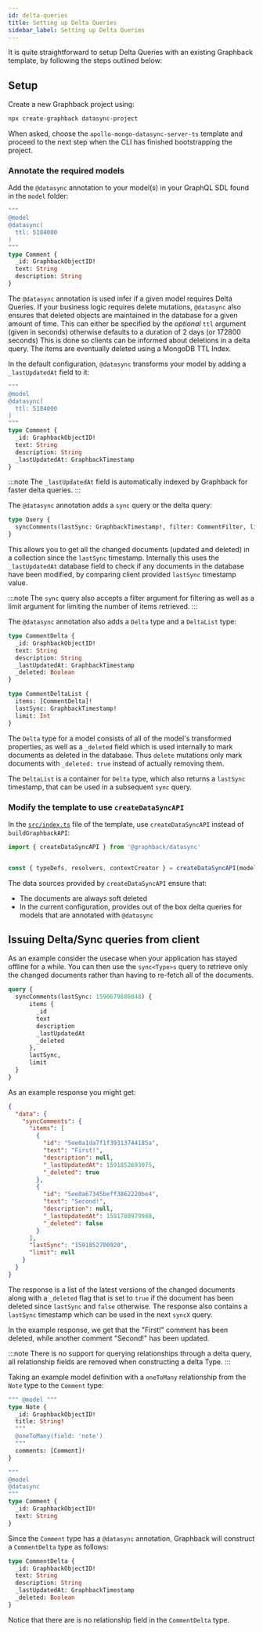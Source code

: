 ```yaml
---
id: delta-queries
title: Setting up Delta Queries
sidebar_label: Setting up Delta Queries
---
```


It is quite straightforward to setup Delta Queries with an existing Graphback template, by following the steps outlined below:

## Setup

Create a new Graphback project using:
```bash
npx create-graphback datasync-project
```
When asked, choose the `apollo-mongo-datasync-server-ts` template and proceed to the next step when the CLI has finished bootstrapping the project.

### Annotate the required models

Add the `@datasync` annotation to your model(s) in your GraphQL SDL found in the `model` folder:

```graphql {3}
""" 
@model
@datasync(
  ttl: 5184000
)
"""
type Comment {
  _id: GraphbackObjectID!
  text: String
  description: String
}
```

The `@datasync` annotation is used infer if a given model requires Delta Queries. If your business logic requires delete mutations, `@datasync` also ensures that deleted objects are maintained in the database for a given amount of time. This can either be specified by the *optional* `ttl` argument (given in seconds) otherwise defaults to a duration of 2 days (or 172800 seconds) This is done so clients can be informed about deletions in a delta query. The items are eventually deleted using a MongoDB TTL Index.

In the default configuration, `@datasync` transforms your model by adding a `_lastUpdatedAt` field to it:

```graphql {9}
""" 
@model
@datasync(
  ttl: 5184000
)
"""
type Comment {
  _id: GraphbackObjectID!
  text: String
  description: String
  _lastUpdatedAt: GraphbackTimestamp
}
```

:::note
The `_lastUpdatedAt` field is automatically indexed by Graphback for faster delta queries.
:::

The `@datasync` annotation adds a `sync` query or the delta query:
```graphql
type Query {
  syncComments(lastSync: GraphbackTimestamp!, filter: CommentFilter, limit: Int): CommentDeltaList!
}
```

This allows you to get all the changed documents (updated and deleted) in a collection since the `lastSync` timestamp. Internally this uses the `_lastUpdatedAt` database field to check if any documents in the database have been modified, by comparing client provided `lastSync` timestamp value.

:::note
The `sync` query also accepts a filter argument for filtering as well as a limit argument for limiting the number of items retrieved.
:::

The `@datasync` annotation also adds a `Delta` type and a `DeltaList` type:
```graphql
type CommentDelta {
  _id: GraphbackObjectID!
  text: String
  description: String
  _lastUpdatedAt: GraphbackTimestamp
  _deleted: Boolean
}

type CommentDeltaList {
  items: [CommentDelta]!
  lastSync: GraphbackTimestamp!
  limit: Int
}
```

The `Delta` type for a model consists of all of the model's transformed properties, as well as a `_deleted` field which is used internally to mark documents as deleted in the database. Thus `delete` mutations only mark documents with `_deleted: true` instead of actually removing them.

The `DeltaList` is a container for `Delta` type, which also returns a `lastSync` timestamp, that can be used in a subsequent `sync` query.

### Modify the template to use `createDataSyncAPI`

In the [`src/index.ts`](https://github.com/aerogear/graphback/blob/templates-release/templates/ts-apollo-mongodb-backend/src/index.ts) file of the template, use  `createDataSyncAPI` instead of `buildGraphbackAPI`:

```typescript
import { createDataSyncAPI } from '@graphback/datasync'


const { typeDefs, resolvers, contextCreator } = createDataSyncAPI(modelDefs, { db });
```
The data sources provided by `createDataSyncAPI` ensure that:
- The documents are always soft deleted
- In the current configuration, provides out of the box delta queries for models that are annotated with `@datasync`

## Issuing Delta/Sync queries from client

As an example consider the usecase when your application has stayed offline for a while. You can then use the `sync<Type>s` query to retrieve only the changed documents rather than having to re-fetch all of the documents.

```graphql
query {
  syncComments(lastSync: 1590679886048) {
      items {
        _id
        text
        description
        _lastUpdatedAt
        _deleted
      },
      lastSync,
      limit
  }
}
```

As an example response you might get:

```json
{
  "data": {
    "syncComments": {
      "items": [
        {
          "id": "5ee0a1da7f1f39313744185a",
          "text": "First!",
          "description": null,
          "_lastUpdatedAt": 1591852693075,
          "_deleted": true
        },
        {
          "id": "5ee0a67345beff3862220be4",
          "text": "Second!",
          "description": null,
          "_lastUpdatedAt": 1591780979988,
          "_deleted": false
        }
      ],
      "lastSync": "1591852700920",
      "limit": null
    }
  }
}
```

The response is a list of the latest versions of the changed  documents along with a `_deleted` flag that is set to `true` if the document has been deleted since `lastSync` and `false` otherwise. The response also contains a `lastSync` timestamp which can be used in the next `syncX` query.

In the example response, we get that the "First!" comment has been deleted, while another comment "Second!" has been updated.

:::note
There is no support for querying relationships through a delta query, all relationship fields are removed when constructing a delta Type.
:::

Taking an example model definition with a `oneToMany` relationship from the `Note` type to the `Comment` type:

```graphql
""" @model """
type Note {
  _id: GraphbackObjectID!
  title: String!
  """
  @oneToMany(field: 'note')
  """
  comments: [Comment]!
}

""" 
@model
@datasync
"""
type Comment {
  _id: GraphbackObjectID!
  text: String
}
```

Since the `Comment` type has a `@datasync` annotation, Graphback will construct a `CommentDelta` type as follows:

```graphql
type CommentDelta {
  _id: GraphbackObjectID!
  text: String
  description: String
  _lastUpdatedAt: GraphbackTimestamp
  _deleted: Boolean
}
```

Notice that there are is no relationship field in the `CommentDelta` type.
